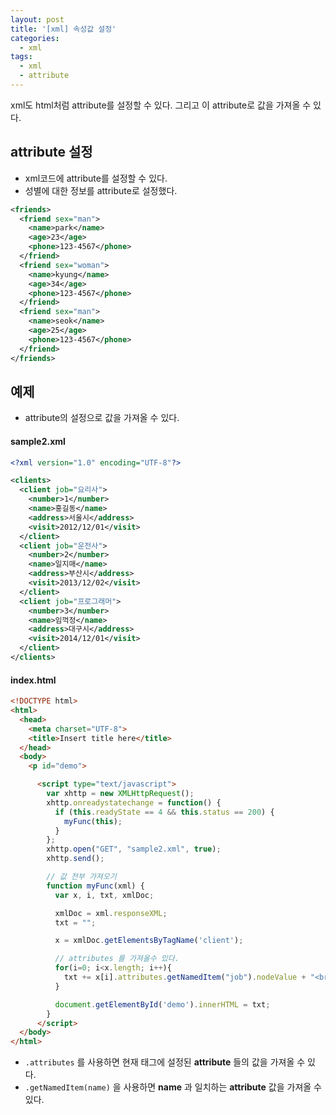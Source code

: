 ```yaml
---
layout: post
title: '[xml] 속성값 설정'
categories:
  - xml
tags:
  - xml
  - attribute
---
```


xml도 html처럼 attribute를 설정할 수 있다.
그리고 이 attribute로 값을 가져올 수 있다.



## attribute 설정

- xml코드에 attribute를 설정할 수 있다.
- 성별에 대한 정보를 attribute로 설정했다.


```xml
<friends>
  <friend sex="man">
    <name>park</name>
    <age>23</age>
    <phone>123-4567</phone>
  </friend>
  <friend sex="woman">
    <name>kyung</name>
    <age>34</age>
    <phone>123-4567</phone>
  </friend>
  <friend sex="man">
    <name>seok</name>
    <age>25</age>
    <phone>123-4567</phone>
  </friend>
</friends>
```




## 예제

- attribute의 설정으로 값을 가져올 수 있다.


#### sample2.xml

```xml
<?xml version="1.0" encoding="UTF-8"?>

<clients>
  <client job="요리사">
    <number>1</number>
    <name>홍길동</name>
    <address>서울시</address>
    <visit>2012/12/01</visit>    
  </client>
  <client job="운전사">
    <number>2</number>
    <name>일지매</name>
    <address>부산시</address>
    <visit>2013/12/02</visit>    
  </client>
  <client job="프로그래머">
    <number>3</number>
    <name>임꺽정</name>
    <address>대구시</address>
    <visit>2014/12/01</visit>    
  </client>
</clients>
```

#### index.html

```html
<!DOCTYPE html>
<html>
  <head>
    <meta charset="UTF-8">
    <title>Insert title here</title>
  </head>
  <body>
    <p id="demo">

      <script type="text/javascript">
        var xhttp = new XMLHttpRequest();
        xhttp.onreadystatechange = function() {
          if (this.readyState == 4 && this.status == 200) {
            myFunc(this);
          }
        };
        xhttp.open("GET", "sample2.xml", true);
        xhttp.send();

        // 값 전부 가져오기
        function myFunc(xml) {
          var x, i, txt, xmlDoc;

          xmlDoc = xml.responseXML;
          txt = "";

          x = xmlDoc.getElementsByTagName('client');

          // attributes 를 가져올수 있다.
          for(i=0; i<x.length; i++){
            txt += x[i].attributes.getNamedItem("job").nodeValue + "<br>";			
          }

          document.getElementById('demo').innerHTML = txt;
        }
      </script>
  </body>
</html>
```

- ```.attributes``` 를 사용하면 현재 태그에 설정된 **attribute** 들의 값을 가져올 수 있다.
- ```.getNamedItem(name)``` 을 사용하면 **name** 과 일치하는 **attribute** 값을 가져올 수 있다.
